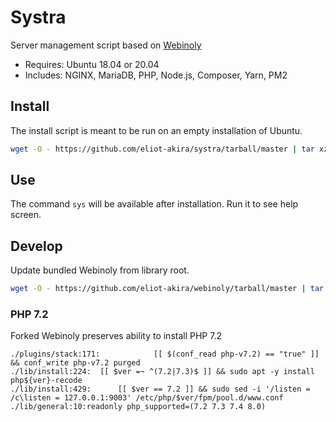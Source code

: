 # Systra

Server management script based on [Webinoly](https://github.com/QROkes/webinoly)

- Requires: Ubuntu 18.04 or 20.04
- Includes: NGINX, MariaDB, PHP, Node.js, Composer, Yarn, PM2

## Install

The install script is meant to be run on an empty installation of Ubuntu.

```sh
wget -O - https://github.com/eliot-akira/systra/tarball/master | tar xz --one-top-level=systra --strip-components 1 && ./systra/sys install
```

## Use

The command `sys` will be available after installation. Run it to see help screen.

## Develop

Update bundled Webinoly from library root.

```sh
wget -O - https://github.com/eliot-akira/webinoly/tarball/master | tar xz --one-top-level=webinoly --strip-components 1 && rm -rf assets/webinoly ; mv webinoly assets
```

### PHP 7.2

Forked Webinoly preserves ability to install PHP 7.2

```
./plugins/stack:171:			[[ $(conf_read php-v7.2) == "true" ]] && conf_write php-v7.2 purged
./lib/install:224:	[[ $ver =~ ^(7.2|7.3)$ ]] && sudo apt -y install php${ver}-recode
./lib/install:429:		[[ $ver == 7.2 ]] && sudo sed -i '/listen = /c\listen = 127.0.0.1:9003' /etc/php/$ver/fpm/pool.d/www.conf
./lib/general:10:readonly php_supported=(7.2 7.3 7.4 8.0)
```
